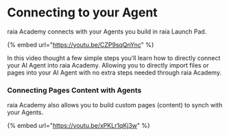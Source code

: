 # Connecting to your Agent

raia Academy connects with your Agents you build in raia Launch Pad.&#x20;

{% embed url="https://youtu.be/CZP9sqQnYnc" %}

In this video thought a few simple steps you'll learn how to directly connect your AI Agent into raia Academy. Allowing you to directly import files or pages into your AI Agent with no extra steps needed through raia Academy.

### Connecting Pages Content with Agents

raia Academy also allows you to build custom pages (content) to synch with your Agents.

{% embed url="https://youtu.be/xPKLr1qKj3w" %}
